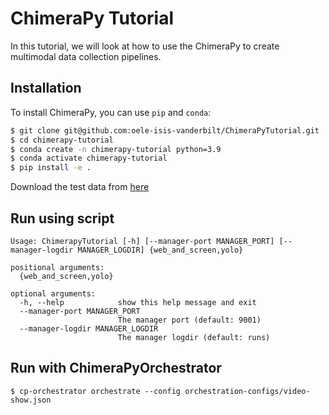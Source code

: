 # ChimeraPy Tutorial
In this tutorial, we will look at how to use the ChimeraPy to create multimodal data collection pipelines.

## Installation
To install ChimeraPy, you can use `pip` and `conda`:
```bash
$ git clone git@github.com:oele-isis-vanderbilt/ChimeraPyTutorial.git
$ cd chimerapy-tutorial
$ conda create -n chimerapy-tutorial python=3.9
$ conda activate chimerapy-tutorial
$ pip install -e .
```

Download the test data from [here](https://vanderbilt.box.com/s/2xpp0e2uy3mhr1iuipnpbgumf80yqyuu)

## Run using script
```shell
Usage: ChimerapyTutorial [-h] [--manager-port MANAGER_PORT] [--manager-logdir MANAGER_LOGDIR] {web_and_screen,yolo}

positional arguments:
  {web_and_screen,yolo}

optional arguments:
  -h, --help            show this help message and exit
  --manager-port MANAGER_PORT
                        The manager port (default: 9001)
  --manager-logdir MANAGER_LOGDIR
                        The manager logdir (default: runs)
```

## Run with ChimeraPyOrchestrator
```shell
$ cp-orchestrator orchestrate --config orchestration-configs/video-show.json
```